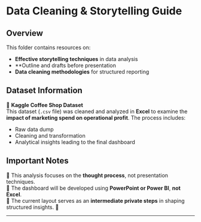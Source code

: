 # Data Cleaning & Storytelling Guide

## Overview  
This folder contains resources on:  
- **Effective storytelling techniques** in data analysis
- **Outline and drafts before presentation
- **Data cleaning methodologies** for structured reporting  

## Dataset Information  
📂 **Kaggle Coffee Shop Dataset**  
This dataset (`.csv` file) was cleaned and analyzed in **Excel** to examine the **impact of marketing spend on operational profit**. The process includes:  
- Raw data dump  
- Cleaning and transformation  
- Analytical insights leading to the final dashboard  

## Important Notes  
🔹 This analysis focuses on the **thought process**, not presentation techniques.  
🔹 The dashboard will be developed using **PowerPoint or Power BI**, **not Excel**.  
🔹 The current layout serves as an **intermediate private steps** in shaping structured insights. 🚀  

---

